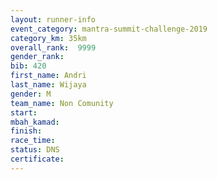 ```yaml
---
layout: runner-info 
event_category: mantra-summit-challenge-2019 
category_km: 35km 
overall_rank:  9999
gender_rank: 
bib: 420
first_name: Andri
last_name: Wijaya
gender: M
team_name: Non Comunity
start: 
mbah_kamad: 
finish: 
race_time: 
status: DNS
certificate: 
---
```

